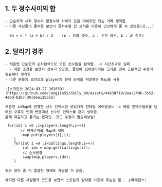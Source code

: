 
## 1. 두 정수사이의 합
    - 단순하게 시작 정수와 끝정수에 사이의 값을 더해주면 되는 거라 생각함.
    - 다른 사람들의 풀이를 보면서 등차수열 합 공식을 이용해 간단하게 풀 수 있었음(갓...)

      Sn = n * (a + b) / 2    (n : 항의 갯수, a : 시작 정수, b : 끝 정수)

      
## 2. 달리기 경주
    - 처음엔 단순한게 순차탐색으로 모든 선수들을 탐색함. -> 시간초과로 실패..
      - 제한 조건을 보면서 선수가 5만명, 콜링이 100만이라는 크기로 인해 근본적인 수정이 필요하다 생각함
    - 다른 분들의 조언으로 player의 현재 순위를 저장하는 Map을 사용

    ![스크린샷 2024-03-27 162639](https://github.com/jongjin55/daily_99/assets/44630719/2eac2f46-3b52-4ebd-bab7-30ce6a1285c5)

    처음엔 inMap에 변경한 선수 인덱스만 넣었다가 런타임 에러발생ㄷ -> 배열 인덱스범위를 넘어선 오류로 인해 변경대상 선수도 인덱스를 같이 넣어줌.
    문제 제출하고 통과는 됐지만..코드 수정이 필요해보임!

     for(int i =0 ;i<players.length;i++){
           // 현재순위를 Map에 세팅
            map.put(players[i],i);
        }
        for(int i =0 ;i<callings.length;i++){
            int idx = map.get(callings[i]);
            // 순서변경 
            swap(map,players,idx);
        }

    위와 같이 좀 더 깔끔한 형태도 가능할 거 같음.

    하지만 다른 사람들의 코드를 보면서 스트림과 람다를 이용해 푸는걸 봄.. 초라해짐ㅜ;

    
    
